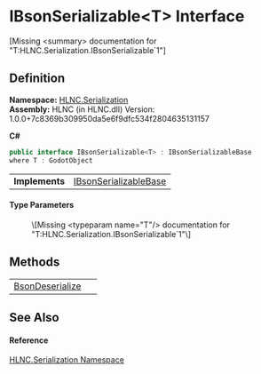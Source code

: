 # IBsonSerializable&lt;T&gt; Interface


\[Missing &lt;summary&gt; documentation for "T:HLNC.Serialization.IBsonSerializable`1"\]



## Definition
**Namespace:** <a href="N_HLNC_Serialization">HLNC.Serialization</a>  
**Assembly:** HLNC (in HLNC.dll) Version: 1.0.0+7c8369b309950da5e6f9dfc534f2804635131157

**C#**
``` C#
public interface IBsonSerializable<T> : IBsonSerializableBase
where T : GodotObject

```

<table><tr><td><strong>Implements</strong></td><td><a href="T_HLNC_Serialization_IBsonSerializableBase">IBsonSerializableBase</a></td></tr>
</table>



#### Type Parameters
<dl><dt /><dd>\[Missing &lt;typeparam name="T"/&gt; documentation for "T:HLNC.Serialization.IBsonSerializable`1"\]</dd></dl>

## Methods
<table>
<tr>
<td><a href="M_HLNC_Serialization_IBsonSerializable_1_BsonDeserialize">BsonDeserialize</a></td>
<td> </td></tr>
</table>

## See Also


#### Reference
<a href="N_HLNC_Serialization">HLNC.Serialization Namespace</a>  
